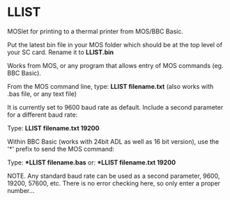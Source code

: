 # LLIST
MOSlet for printing to a thermal printer from MOS/BBC Basic.

Put the latest bin file in your MOS folder which should be at the top level of your SC card. Rename it to <B>LLIST.bin</B>

Works from MOS, or any program that allows entry of MOS commands (eg. BBC Basic).

From the MOS command line, type: <B>LLIST filename.txt</B> (also works with .bas file, or any text file)

It is currently set to 9600 baud rate as default. Include a second parameter for a different baud rate:

Type: <B>LLIST filename.txt  19200</B> 

Within BBC Basic (works with 24bit ADL as well as 16 bit version), use the '*' prefix to send the MOS command:

Type: <B>*LLIST filename.bas</B> or: <B>*LLIST filename.txt  19200</B> 

NOTE. Any standard baud rate can be used as a second parameter, 9600, 19200, 57600, etc. There is no error checking here, so only enter a proper number...

